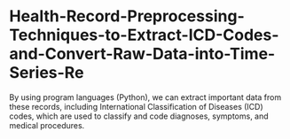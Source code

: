 # Health-Record-Preprocessing-Techniques-to-Extract-ICD-Codes-and-Convert-Raw-Data-into-Time-Series-Re
By using program languages (Python), we can extract important data from these records, including International Classification of Diseases (ICD) codes, which are used to classify and code diagnoses, symptoms, and medical procedures.
